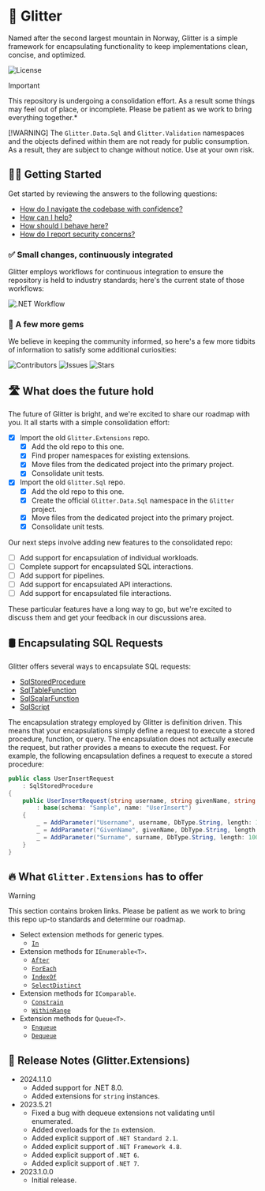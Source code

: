 # 🗻 Glitter

Named after the second largest mountain in Norway, Glitter is a simple framework for encapsulating functionality to keep
implementations clean, concise, and optimized.

![License](https://img.shields.io/github/license/tacosontitan/Glitter?logo=github&style=for-the-badge)

> [!IMPORTANT]
> This repository is undergoing a consolidation effort. As a result some things may feel out of place, or incomplete.
> Please be patient as we work to bring everything together.*
> 
> [!WARNING]
> The `Glitter.Data.Sql` and `Glitter.Validation` namespaces and the objects defined within them are not ready for public consumption.
> As a result, they are subject to change without notice. Use at your own risk.

## 💁‍♀️ Getting Started

Get started by reviewing the answers to the following questions:

- [How do I navigate the codebase with confidence?](http://glitter.tacosontitan.com)
- [How can I help?](./CONTRIBUTING.md)
- [How should I behave here?](./CODE_OF_CONDUCT.md)
- [How do I report security concerns?](./SECURITY.md)

### ✅ Small changes, continuously integrated

Glitter employs workflows for continuous integration to ensure the repository is held to industry standards; here's the
current state of those workflows:

![.NET Workflow](https://img.shields.io/github/actions/workflow/status/tacosontitan/Glitter/dotnet.yml?label=Build%20and%20Test&logo=dotnet&style=for-the-badge)

### 💎 A few more gems

We believe in keeping the community informed, so here's a few more tidbits of information to satisfy some additional
curiosities:

![Contributors](https://img.shields.io/github/contributors/tacosontitan/Glitter?logo=github&style=for-the-badge)
![Issues](https://img.shields.io/github/issues/tacosontitan/Glitter?logo=github&style=for-the-badge)
![Stars](https://img.shields.io/github/stars/tacosontitan/Glitter?logo=github&style=for-the-badge)

## 🛣️ What does the future hold

The future of Glitter is bright, and we're excited to share our roadmap with you. It all starts with a simple
consolidation effort:

- [x] Import the old `Glitter.Extensions` repo.
    - [x] Add the old repo to this one.
    - [x] Find proper namespaces for existing extensions.
    - [x] Move files from the dedicated project into the primary project.
    - [x] Consolidate unit tests.
- [x] Import the old `Glitter.Sql` repo.
    - [x] Add the old repo to this one.
    - [x] Create the official `Glitter.Data.Sql` namespace in the `Glitter` project.
    - [x] Move files from the dedicated project into the primary project.
    - [x] Consolidate unit tests.

Our next steps involve adding new features to the consolidated repo:

- [ ] Add support for encapsulation of individual workloads.
- [ ] Complete support for encapsulated SQL interactions.
- [ ] Add support for pipelines.
- [ ] Add support for encapsulated API interactions.
- [ ] Add support for encapsulated file interactions.

These particular features have a long way to go, but we're excited to discuss them and get your feedback in our
discussions area.

## 🛢️ Encapsulating SQL Requests

Glitter offers several ways to encapsulate SQL requests:

- [SqlStoredProcedure](./src/Glitter.Sql/Encapsulation/SqlStoredProcedure.cs)
- [SqlTableFunction](./src/Glitter.Sql/Encapsulation/SqlTableFunction.cs)
- [SqlScalarFunction](./src/Glitter.Sql/Encapsulation/SqlScalarFunction.cs)
- [SqlScript](./src/Glitter.Sql/Encapsulation/SqlScript.cs)

The encapsulation strategy employed by Glitter is definition driven. This means that your encapsulations simply define a
request to execute a stored procedure, function, or query. The encapsulation does not actually execute the request, but
rather provides a means to execute the request. For example, the following encapsulation defines a request to execute a
stored procedure:

```csharp
public class UserInsertRequest
    : SqlStoredProcedure
{
    public UserInsertRequest(string username, string givenName, string surname)
        : base(schema: "Sample", name: "UserInsert")
    {
        _ = AddParameter("Username", username, DbType.String, length: 100);
        _ = AddParameter("GivenName", givenName, DbType.String, length: 100);
        _ = AddParameter("Surname", surname, DbType.String, length: 100);
    }
}
```

## 🔥 What `Glitter.Extensions` has to offer

> [!WARNING]
> This section contains broken links. Please be patient as we work to bring this repo up-to standards and determine our
> roadmap.

- Select extension methods for generic types.
    - [`In`](https://github.com/tacosontitan/Glitter.Extensions/wiki/Glitter.Extensions.Generics#in)
- Extension methods for `IEnumerable<T>`.
    - [`After`](https://github.com/tacosontitan/Glitter.Extensions/wiki/Glitter.Extensions.Collections#after)
    - [`ForEach`](https://github.com/tacosontitan/Glitter.Extensions/wiki/Glitter.Extensions.Collections#foreach)
    - [`IndexOf`](https://github.com/tacosontitan/Glitter.Extensions/wiki/Glitter.Extensions.Collections#indexof)
    - [`SelectDistinct`](https://github.com/tacosontitan/Glitter.Extensions/wiki/Glitter.Extensions.Collections#selectdistinct)
- Extension methods for `IComparable`.
    - [`Constrain`](https://github.com/tacosontitan/Glitter.Extensions/wiki/Glitter.Extensions#constrain)
    - [`WithinRange`](https://github.com/tacosontitan/Glitter.Extensions/wiki/Glitter.Extensions#withinrange)
- Extension methods for `Queue<T>`.
    - [`Enqueue`](https://github.com/tacosontitan/Glitter.Extensions/wiki/Glitter.Extensions.Collections#enqueue)
    - [`Dequeue`](https://github.com/tacosontitan/Glitter.Extensions/wiki/Glitter.Extensions.Collections#dequeue)

## 📝 Release Notes (Glitter.Extensions)

- 2024.1.1.0
    - Added support for .NET 8.0.
    - Added extensions for `string` instances.
- 2023.5.21
    - Fixed a bug with dequeue extensions not validating until enumerated.
    - Added overloads for the `In` extension.
    - Added explicit support of `.NET Standard 2.1`.
    - Added explicit support of `.NET Framework 4.8`.
    - Added explicit support of `.NET 6`.
    - Added explicit support of `.NET 7`.
- 2023.1.0.0
    - Initial release.
